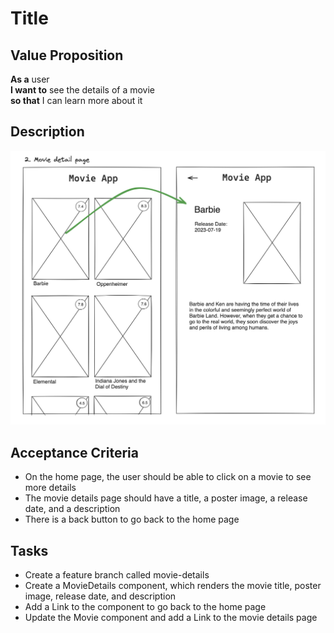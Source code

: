 # Title

## Value Proposition

**As a** user <br>
**I want to** see the details of a movie <br>
**so that** I can learn more about it <br>

## Description

![wireframe](./assets/scribble-movie-details-page.png)

## Acceptance Criteria

- On the home page, the user should be able to click on a movie to see more details
- The movie details page should have a title, a poster image, a release date, and a description
- There is a back button to go back to the home page

## Tasks

- Create a feature branch called movie-details
- Create a MovieDetails component, which renders the movie title, poster image, release date, and description
- Add a Link to the component to go back to the home page
- Update the Movie component and add a Link to the movie details page
